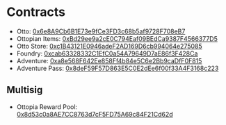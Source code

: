 # Contracts

- Otto: [0x6e8A9Cb6B1E73e9fCe3FD3c68b5af9728F708eB7](https://polygonscan.com/address/0x6e8A9Cb6B1E73e9fCe3FD3c68b5af9728F708eB7)
- Ottopian Items: [0xBd29ee9a2cE0C794Eaf09BEdCa9387F4566377D5](https://polygonscan.com/address/0xBd29ee9a2cE0C794Eaf09BEdCa9387F4566377D5)
- Otto Store: [0xc1B43121E0946adeF2AD169D6cb994064e275085](https://polygonscan.com/address/0xc1B43121E0946adeF2AD169D6cb994064e275085)
- Foundry: [0xcab63328332C1EfC0a54A79649D7aE86f3F428Ca](https://polygonscan.com/address/0xcab63328332C1EfC0a54A79649D7aE86f3F428Ca)
- Adventure: [0xa8e568F642Ee858Ff4b84e5C6e2Bb9caDfF0F815](https://polygonscan.com/address/0xa8e568F642Ee858Ff4b84e5C6e2Bb9caDfF0F815)
- Adventure Pass: [0x8deF59F57D863E5C0E2dEe6f00f33A4F3168c223](https://polygonscan.com/address/0x8deF59F57D863E5C0E2dEe6f00f33A4F3168c223)

## Multisig

- Ottopia Reward Pool: [0x8d53c0a8AE7CC8763d7cF5FD75A69c84F21Cd62d](https://polygonscan.com/address/0x8d53c0a8AE7CC8763d7cF5FD75A69c84F21Cd62d)
